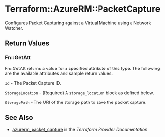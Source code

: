 # Terraform::AzureRM::PacketCapture

Configures Packet Capturing against a Virtual Machine using a Network Watcher.

## Return Values

### Fn::GetAtt

Fn::GetAtt returns a value for a specified attribute of this type. The following are the available attributes and sample return values.

`Id` - The Packet Capture ID.

`StorageLocation` - (Required) A `storage_location` block as defined below.

`StoragePath` - The URI of the storage path to save the packet capture.

## See Also

* [azurerm_packet_capture](https://www.terraform.io/docs/providers/azurerm/r/packet_capture.html) in the _Terraform Provider Documentation_